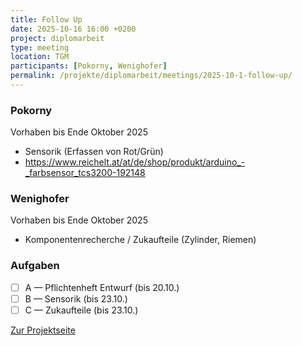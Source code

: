 ```yaml
---
title: Follow Up
date: 2025-10-16 16:00 +0200
project: diplomarbeit
type: meeting
location: TGM
participants: [Pokorny, Wenighofer]
permalink: /projekte/diplomarbeit/meetings/2025-10-1-follow-up/
---
```


### Pokorny
Vorhaben bis Ende Oktober 2025
- Sensorik (Erfassen von Rot/Grün)
- https://www.reichelt.at/at/de/shop/produkt/arduino_-_farbsensor_tcs3200-192148



### Wenighofer
Vorhaben bis Ende Oktober 2025
- Komponentenrecherche / Zukaufteile (Zylinder, Riemen)

### Aufgaben
- [ ] A — Pflichtenheft Entwurf (bis 20.10.)
- [ ] B — Sensorik (bis 23.10.)
- [ ] C — Zukaufteile (bis 23.10.)

[Zur Projektseite](../)
